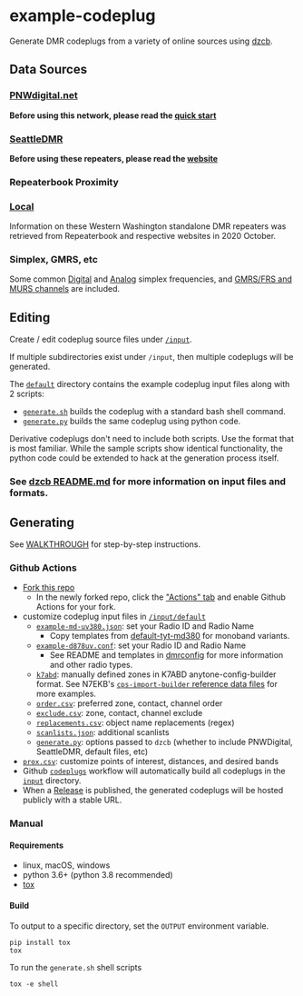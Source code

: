 # example-codeplug

Generate DMR codeplugs from a variety of online sources using
[dzcb](https://github.com/mycodeplug/dzcb).

## Data Sources

### [PNWdigital.net](http://PNWDigital.net)

**Before using this network, please read the [quick start](http://www.pnwdigital.net/quick-start.html)**

### [SeattleDMR](https://seattledmr.org/)

**Before using these repeaters, please read the [website](https://seattledmr.org)**

### Repeaterbook Proximity

### [Local](https://github.com/mycodeplug/dzcb/blob/main/src/dzcb/data/k7abd/Digital-Repeaters__Local.csv)

Information on these Western Washington standalone DMR repeaters was
retrieved from Repeaterbook and respective websites in 2020 October.

### Simplex, GMRS, etc

Some common [Digital](https://github.com/mycodeplug/dzcb/blob/main/src/dzcb/data/k7abd/Digital-Others__Simplex.csv)
and [Analog](https://github.com/mycodeplug/dzcb/blob/main/src/dzcb/data/k7abd/Analog__Simplex.csv) simplex frequencies,
and [GMRS/FRS and MURS channels](https://github.com/mycodeplug/dzcb/blob/main/src/dzcb/data/k7abd/Analog__Unlicensed.csv) are included.

## Editing

Create / edit codeplug source files under [`/input`](/input).

If multiple subdirectories exist under `/input`, then multiple
codeplugs will be generated.

The [`default`](./input/default) directory contains the example codeplug
input files along with 2 scripts:

  * [`generate.sh`](./input/default/generate.sh) builds the codeplug with a
    standard bash shell command.
  * [`generate.py`](./input/default/generate.py) builds the same codeplug
    using python code.

Derivative codeplugs don't need to include both scripts. Use the format
that is most familiar. While the sample scripts show identical functionality,
the python code could be extended to hack at the generation process itself.

### See [dzcb README.md](https://github.com/mycodeplug/dzcb#dzcb) for more information on input files and formats.

## Generating

See [WALKTHROUGH](https://github.com/mycodeplug/dzcb/blob/main/doc/WALKTHROUGH.md#example-codeplug-walkthough)
for step-by-step instructions.

### Github Actions

* [Fork this repo](../../fork)
  * In the newly forked repo, click the ["Actions" tab](../../actions) and
    enable Github Actions for your fork.
* customize codeplug input files in [`/input/default`](./input/default)
  * [`example-md-uv380.json`](./input/default/example-md-uv380.json#L189-L193):
    set your Radio ID and Radio Name
    * Copy templates from
      [default-tyt-md380](https://github.com/mycodeplug/dzcb/blob/main/codeplug/default-tyt-md380)
      for monoband variants.
  * [`example-d878uv.conf`](./input/default/example-d878uv.conf):
    set your Radio ID and Radio Name
    * See README and templates in
      [dmrconfig](https://github.com/mycodeplug/dzcb/blob/main/src/dzcb/data/dmrconfig)
      for more information and other radio types.
  * [`k7abd`](./input/default/k7abd): manually defined zones in
    K7ABD anytone-config-builder format. See N7EKB's
    [`cps-import-builder` reference data files](https://github.com/n7ekb/cps-import-builder/tree/main/reference_data_files/N7EKB_shared_files)
    for more examples.
  * [`order.csv`](./input/default/order.csv): preferred zone, contact, channel order
  * [`exclude.csv`](./input/default/exclude.csv): zone, contact, channel exclude
  * [`replacements.csv`](./input/default/replacements.csv): object name replacements (regex)
  * [`scanlists.json`](./input/default/scanlists.json): additional scanlists
  * [`generate.py`](./input/default/generate.py): options passed to `dzcb` (whether
    to include PNWDigital, SeattleDMR, default files, etc)
* [`prox.csv`](./input/default/prox.csv): customize points of
    interest, distances, and desired bands
* Github [`codeplugs`](.github/workflows/codeplugs.yml) workflow
  will automatically build all codeplugs in the [`input`](./input) directory.
* When a [Release](../../releases) is published, the generated
  codeplugs will be hosted publicly with a stable URL.

### Manual

#### Requirements

* linux, macOS, windows
* python 3.6+ (python 3.8 recommended)
* [tox](https://tox.readthedocs.io/en/latest/)

#### Build

To output to a specific directory, set the `OUTPUT` environment variable.

```
pip install tox
tox
```

To run the `generate.sh` shell scripts

```
tox -e shell
```
